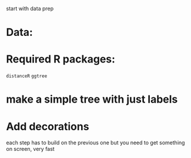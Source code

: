 start with data prep

# Data: 


# Required R packages:
`distanceR`
`ggtree`


# make a simple tree with just labels

# Add decorations

each step has to build on the previous one
but you need to get something on screen, very fast
